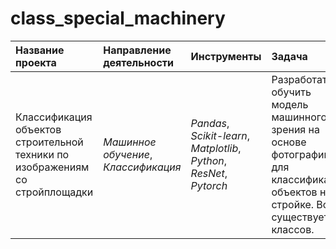 # class_special_machinery

| Название проекта | Направление деятельности | Инструменты | Задача |
| :---------------------- | :---------------------- | :---------------------- | :---------------------- |
| Классификация объектов строительной техники по изображениям со стройплощадки | *Машинное обучение*, *Классификация* | *Pandas*, *Scikit-learn*, *Matplotlib*, *Python*, *ResNet*, *Pytorch* | Разработать и обучить модель машинного зрения на основе фотографий для классификации объектов на стройке. Всего существует 8 классов. |
